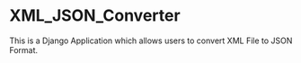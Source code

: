 # XML_JSON_Converter
This is a Django Application which allows users to convert XML File to JSON Format.
